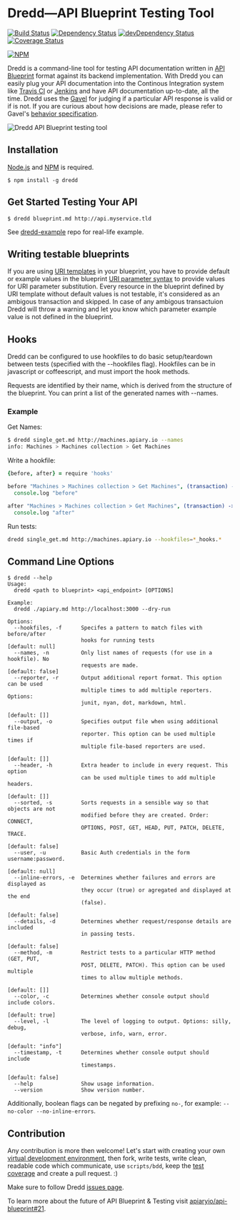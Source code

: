 # Dredd—API Blueprint Testing Tool

[![Build Status](https://travis-ci.org/apiaryio/dredd.png?branch=master)](https://travis-ci.org/apiaryio/dredd)
[![Dependency Status](https://david-dm.org/apiaryio/dredd.png)](https://david-dm.org/apiaryio/dredd)
[![devDependency Status](https://david-dm.org/apiaryio/dredd/dev-status.png)](https://david-dm.org/apiaryio/dredd#info=devDependencies)
[![Coverage Status](https://coveralls.io/repos/apiaryio/dredd/badge.png?branch=master)](https://coveralls.io/r/apiaryio/dredd?branch=master)

[![NPM](https://nodei.co/npm/dredd.png)](https://nodei.co/npm/dredd/)

Dredd is a command-line tool for testing API documentation written in [API Blueprint][] format against its backend implementation. With Dredd you can easily plug your API documentation into the Continous Integration system like [Travis CI][] or [Jenkins][] and have API documentation up-to-date, all the time. Dredd uses the [Gavel][] for judging if a particular API response is valid or if is not. If you are curious about how decisions are made, please refer to Gavel's [behavior specification][].

![Dredd API Blueprint testing tool](https://raw.github.com/apiaryio/dredd/master/img/Dredd.png)

## Installation
[Node.js][] and [NPM][] is required.

    $ npm install -g dredd

[Node.js]: https://npmjs.org/
[NPM]: https://npmjs.org/

## Get Started Testing Your API

    $ dredd blueprint.md http://api.myservice.tld

See [dredd-example](https://github.com/apiaryio/dredd-example) repo for real-life example.

## Writing testable blueprints

If you are using [URI templates][URIt] in your blueprint, you have to provide default or example values in the blueprint [URI parameter syntax][UPS] to provide values for URI parameter substitution. Every resource in the blueprint defined by URI template without default values is not testable, it's considered as an ambigous transaction and skipped. In case of any ambigous transactuion Dredd will throw a warning and let you know which parameter example value is not defined in the blueprint. 

[UPS]: https://github.com/apiaryio/api-blueprint/blob/master/API%20Blueprint%20Specification.md#def-uriparameters-section
[URIt]: http://tools.ietf.org/html/rfc6570

## Hooks

Dredd can be configured to use hookfiles to do basic setup/teardown between tests (specified with the --hookfiles flag). Hookfiles can be in javascript or coffeescript, and must import the hook methods.

Requests are identified by their name, which is derived from the structure of the blueprint. You can print a list of the generated names with --names.

### Example

Get Names:

```sh
$ dredd single_get.md http://machines.apiary.io --names
info: Machines > Machines collection > Get Machines
```

Write a hookfile:

```coffee
{before, after} = require 'hooks'

before "Machines > Machines collection > Get Machines", (transaction) ->
  console.log "before"

after "Machines > Machines collection > Get Machines", (transaction) ->
  console.log "after"
```

Run tests:

```sh
dredd single_get.md http://machines.apiary.io --hookfiles=*_hooks.*
```

## Command Line Options

    $ dredd --help
    Usage:
      dredd <path to blueprint> <api_endpoint> [OPTIONS]

    Example:
      dredd ./apiary.md http://localhost:3000 --dry-run

    Options:
      --hookfiles, -f      Specifes a pattern to match files with before/after
                           hooks for running tests                   [default: null]
      --names, -n          Only list names of requests (for use in a hookfile). No
                           requests are made.                       [default: false]
      --reporter, -r       Output additional report format. This option can be used
                           multiple times to add multiple reporters. Options:
                           junit, nyan, dot, markdown, html.
                                                                       [default: []]
      --output, -o         Specifies output file when using additional file-based
                           reporter. This option can be used multiple times if
                           multiple file-based reporters are used.
                                                                       [default: []]
      --header, -h         Extra header to include in every request. This option
                           can be used multiple times to add multiple headers.
                                                                       [default: []]
      --sorted, -s         Sorts requests in a sensible way so that objects are not
                           modified before they are created. Order: CONNECT,
                           OPTIONS, POST, GET, HEAD, PUT, PATCH, DELETE, TRACE.
                                                                    [default: false]
      --user, -u           Basic Auth credentials in the form username:password.
                                                                     [default: null]
      --inline-errors, -e  Determines whether failures and errors are displayed as
                           they occur (true) or agregated and displayed at the end
                           (false).
                                                                    [default: false]
      --details, -d        Determines whether request/response details are included
                           in passing tests.
                                                                    [default: false]
      --method, -m         Restrict tests to a particular HTTP method (GET, PUT,
                           POST, DELETE, PATCH). This option can be used multiple
                           times to allow multiple methods.
                                                                       [default: []]
      --color, -c          Determines whether console output should include colors.
                                                                     [default: true]
      --level, -l          The level of logging to output. Options: silly, debug,
                           verbose, info, warn, error.
                                                                   [default: "info"]
      --timestamp, -t      Determines whether console output should include
                           timestamps.
                                                                    [default: false]
      --help               Show usage information.
      --version            Show version number.

Additionally, boolean flags can be negated by prefixing `no-`, for example: `--no-color --no-inline-errors`.

## Contribution

Any contribution is more then welcome! Let's start with creating your own [virtual development environment][vde], then fork, write  tests, write clean, readable code which communicate, use `scripts/bdd`, keep the [test coverage] and create a pull request. :)

Make sure to follow Dredd [issues page][issues].

To learn more about the future of API Blueprint & Testing visit [apiaryio/api-blueprint#21](https://github.com/apiaryio/api-blueprint/issues/21).

[API Blueprint]: http://apiblueprint.org/
[test coverage]: https://coveralls.io/r/apiaryio/dredd?branch=master
[Travis CI]: https://travis-ci.org/
[Jenkins]: http://jenkins-ci.org/
[Gavel]: http://blog.apiary.io/2013/07/24/Bam-this-is-Gavel/
[behavior specification]: https://www.relishapp.com/apiary/gavel/docs
[vde]: https://github.com/apiaryio/dredd/blob/master/VirtualDevelopmentEnvironment.md
[issues]: https://github.com/apiaryio/dredd/issues?state=open
